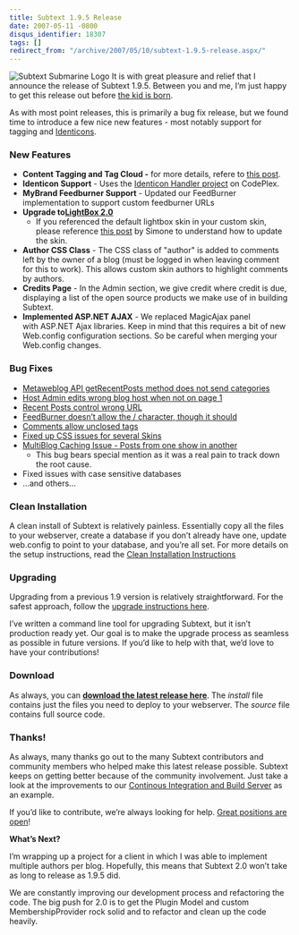 ```yaml
---
title: Subtext 1.9.5 Release
date: 2007-05-11 -0800
disqus_identifier: 18307
tags: []
redirect_from: "/archive/2007/05/10/subtext-1.9.5-release.aspx/"
---
```


![Subtext Submarine
Logo](https://haacked.com/images/haacked_com/WindowsLiveWriter/Subtext1.9.5Release_EEA4/subtextsubmarinelogo6.png)
It is with great pleasure and relief that I announce the release of
Subtext 1.9.5. Between you and me, I’m just happy to get this release
out before [the kid is
born](https://haacked.com/archive/2006/11/05/World_Domination_Phase_1_Commenced.aspx "World Domination Plans").

As with most point releases, this is primarily a bug fix release, but we
found time to introduce a few nice new features - most notably support
for tagging and
[Identicons](http://www.docuverse.com/blog/donpark/2007/01/19/identicon-explained "Identicons").

### New Features

-   **Content Tagging and Tag Cloud -** for more details, refere to
    [this
    post](https://haacked.com/archive/2007/05/11/tagging-in-subtext.aspx "Tagging In Subtext"). 
-   **Identicon Support** - Uses the [Identicon Handler
    project](https://haacked.com/archive/2007/03/19/identicon-handler-for-.net-on-codeplex.aspx "Identicon Handler on CodePlex")
    on CodePlex.
-   **MyBrand Feedburner Support** - Updated our FeedBurner
    implementation to support custom feedburner URLs
-   **Upgrade to**[**LightBox
    2.0**](http://www.huddletogether.com/projects/lightbox2/ "Lightbox 2")
    - If you referenced the default lightbox skin in your custom skin,
    please reference [this
    post](http://codeclimber.net.nz/archive/2007/05/11/Breaking-change-in-Subtext-1.9.5-update-your-custom-skins.aspx "Update your custom skin")
    by Simone to understand how to update the skin.
-   **Author CSS Class** - The CSS class of "author" is added to
    comments left by the owner of a blog (must be logged in when leaving
    comment for this to work). This allows custom skin authors to
    highlight comments by authors.
-   **Credits Page** - In the Admin section, we give credit where credit
    is due, displaying a list of the open source products we make use of
    in building Subtext.
-   **Implemented ASP.NET AJAX** - We replaced MagicAjax panel
    with ASP.NET Ajax libraries. Keep in mind that this requires a bit
    of new Web.config configuration sections. So be careful when merging
    your Web.config changes.

### Bug Fixes

-   [Metaweblog API getRecentPosts method does not send
    categories](http://sourceforge.net/tracker/index.php?func=detail&aid=1683847&group_id=137896&atid=739979 "Subtext Bug 1683847")
-   [Host Admin edits wrong blog host when not on page
    1](http://sourceforge.net/tracker/index.php?func=detail&aid=1658118&group_id=137896&atid=739979 "Subtext Bug 1658118")
-   [Recent Posts control wrong
    URL](http://sourceforge.net/tracker/index.php?func=detail&aid=1679366&group_id=137896&atid=739979 "Subtext Bug")
-   [FeedBurner doesn’t allow the / character, though it
    should](http://sourceforge.net/tracker/index.php?func=detail&aid=1685842&group_id=137896&atid=739979 "Subtext Bug 1685842")
-   [Comments allow unclosed
    tags](http://sourceforge.net/tracker/index.php?func=detail&aid=1677521&group_id=137896&atid=739979 "Subtext Bug 1677521")
-   [Fixed up CSS issues for several
    Skins](http://sourceforge.net/tracker/index.php?func=detail&aid=1545724&group_id=137896&atid=739979 "Subtext Bug 1545724")
-   [MultiBlog Caching Issue - Posts from one show in
    another](http://sourceforge.net/tracker/index.php?func=detail&aid=1452536&group_id=137896&atid=739979)
    - This bug bears special mention as it was a real pain to track down
    the root cause.
-   Fixed issues with case sensitive databases
-   ...and others...

### Clean Installation

A clean install of Subtext is relatively painless. Essentially copy all
the files to your webserver, create a database if you don’t already have
one, update web.config to point to your database, and you’re all set.
For more details on the setup instructions, read the [Clean Installation
Instructions](http://www.subtextproject.com/Home/About/Docs/Installation/tabid/111/Default.aspx "Clean Installation Instructions")

### Upgrading

Upgrading from a previous 1.9 version is relatively straightforward. For
the safest approach, follow the [upgrade instructions
here](http://www.subtextproject.com/Home/About/Docs/Upgrading/tabid/147/Default.aspx "Upgrading Subtext").

I’ve written a command line tool for upgrading Subtext, but it isn’t
production ready yet. Our goal is to make the upgrade process as
seamless as possible in future versions. If you’d like to help with
that, we’d love to have your contributions!

### Download

As always, you can [**download the latest release
here**](http://sourceforge.net/project/showfiles.php?group_id=137896 "Download").
The *install* file contains just the files you need to deploy to your
webserver. The *source* file contains full source code.

### Thanks!

As always, many thanks go out to the many Subtext contributors and
community members who helped make this latest release possible. Subtext
keeps on getting better because of the community involvement. Just take
a look at the improvements to our [Continous Integration and Build
Server](http://build.subtextproject.com/ccnet/) as an example.

If you’d like to contribute, we’re always looking for help. [Great
positions are
open](https://haacked.com/archive/2006/11/03/Seriously_Cool_Jobs_Available.aspx "Cool Jobs Available")!

**What’s Next?**

I’m wrapping up a project for a client in which I was able to implement
multiple authors per blog. Hopefully, this means that Subtext 2.0 won’t
take as long to release as 1.9.5 did.

We are constantly improving our development process and refactoring the
code. The big push for 2.0 is to get the Plugin Model and custom
MembershipProvider rock solid and to refactor and clean up the code
heavily.

